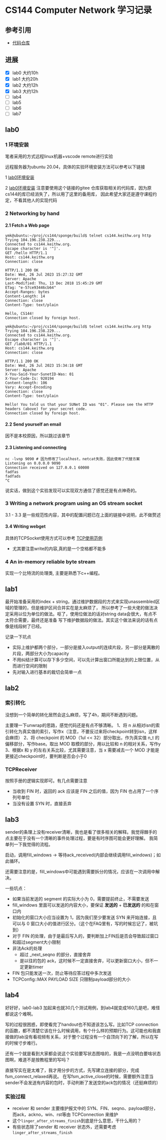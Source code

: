 # CS144 Computer Network 学习记录

## 参考引用
- [代码仓库](https://gitee.com/kangyupl/sponge)

## 进展

- [x] lab0 大约10h
- [x] lab1 大约20h
- [x] lab2 大约12h
- [x] lab3 大约12h
- [ ] lab4
- [ ] lab5
- [ ] lab6
- [ ] lab7

## lab0

### 1 环境安装
笔者采用的方式远程linux机器+vscode remote进行实验

远程服务器为ubuntu 20.04，具体的实验环境安装方法可以参考以下链接

1 [lab0环境安装](https://www.misaka-9982.com/2023/02/15/CS144-%E7%8E%AF%E5%A2%83%E9%85%8D%E7%BD%AE/)

2 [lab0环境安装](http://doraemonzzz.com/2021/12/12/2021-12-12-CS144-%E5%AE%9E%E9%AA%8C%E7%8E%AF%E5%A2%83%E9%85%8D%E7%BD%AE/)
注意要使用这个链接的gitee 仓库获取相关的代码库，因为原cs144的库已经消失了，所以用了这里的备用库，
因此希望大家还是遵守课程约定，不看其他人的实现代码

### 2 Networking by hand

#### 2.1 Fetch a Web page
```
ymk@ubuntu:~/proj/cs144/sponge/build$ telnet cs144.keithw.org http
Trying 104.196.238.229...
Connected to cs144.keithw.org.
Escape character is '^]'.
GET /hello HTTP/1.1
Host: cs144.keithw.org
Connection: close

HTTP/1.1 200 OK
Date: Wed, 26 Jul 2023 15:27:32 GMT
Server: Apache
Last-Modified: Thu, 13 Dec 2018 15:45:29 GMT
ETag: "e-57ce93446cb64"
Accept-Ranges: bytes
Content-Length: 14
Connection: close
Content-Type: text/plain

Hello, CS144!
Connection closed by foreign host.

ymk@ubuntu:~/proj/cs144/sponge/build$ telnet cs144.keithw.org http
Trying 104.196.238.229...
Connected to cs144.keithw.org.
Escape character is '^]'.
GET /lab0/01 HTTP/1.1
Host: cs144.keithw.org
Connection: close

HTTP/1.1 200 OK
Date: Wed, 26 Jul 2023 15:34:18 GMT
Server: Apache
X-You-Said-Your-SunetID-Was: 01
X-Your-Code-Is: 920194
Content-length: 106
Vary: Accept-Encoding
Connection: close
Content-Type: text/plain

Hello! You told us that your SUNet ID was "01". Please see the HTTP headers (above) for your secret code.
Connection closed by foreign host.
```

#### 2.2 Send yourself an email
因不是本校原因，所以跳过该章节

#### 2.3 Listening and connecting
```
nc -lvnp 9090 # 因为修改了localhost，netcat失败，因此使用了代替方案
Listening on 0.0.0.0 9090
Connection received on 127.0.0.1 60000
fadfas
fadfads
^C
```
说实话，做到这个实验发现可以实现双方通信了感觉还是有点神奇的。

### 3 Writing a network program using an OS stream socket

3.1 - 3.3 是一些规范性内容，其中的配置问题已在上面的链接中说明，此不做赘述

#### 3.4 Writing webget
具体的TCPSocket使用方式可以参考 [TCP使用范例](https://cs144.github.io/doc/lab0/class_t_c_p_socket.html#a45d4ff72e1f0c755225e60f89326085c)
- 尤其要注意write的内容,真的是一个空格都不能多

### 4 An in-memory reliable byte stream
实现一个比特流的处理类, 主要是熟悉下c++编程。

## lab1
最开始准备采用的index + string，通过维护数据段的方式来实现unassembled区域的管理的，但是维护区间合并实在是太麻烦了，
所以参考了一些大佬的做法决定采用以位为单位的做法。呕了，使用位做法的话对string data会很大，有点不太符合需要，最终还是准备
写下维护数据段的做法。其实这个做法来说的话有点像是线段树了已经。

记录一下坑点
- 实际上维护都两个部分，一部分是接入output的连续片段，另一部分是离散的片段，两部分大小为capacity
- 不用纠结计算可以存下多少空间，可以先计算出窗口所能达到的上限位置，从而进行空间的限制
- 先对输入进行基本的裁切会简单一点

## lab2
### 索引转化
没想到一个简单的转化居然会这么麻烦，写了4h，期间不断遇到问题。

主要理一下unwrap的思路，感觉代码还是有点不够清晰。
1、将 n 从相对isn的索引转化为真实值的索引，写作x（注意，不要反过来将checkpoint转到isn，这样会麻烦）
2、将 checkpoint 的 MOD（1ul << 32）部分取出，作为真实值 n_t 的偏移部分，写作base。取出 MOD 取模的部分，用以比较和 n 的相对关系，写作y
3、根据x 和 y 的左右关系比较，尤其需要注意，当 x 需要减去一个 MOD 才能是更接近checkpoint时，要判断是否会小于0

### TCPReceiver
按照手册的逻辑实现即可。有几点需要注意
- 当收到 FIN 时，返回的 ack 应该是 FIN 之后的值，因为 FIN 也占用了一个序列号单位
- 当没有设置 SYN 时，直接丢弃

## lab3
sender的条理上没有receiver清晰，我也是看了很多相关的解释。我觉得棘手的点主要在于没有一个清晰的事件处理过程，要是有时序图可能会更好理解。
我简单列一下我觉得的流程。

启动，调用fill_windows -> 等待ack_received(内部会继续调用fill_windows)；如此循环。

还需要注意的是，fill_windows中可能遇到需要拆分的情况，应该在一次调用中解决。

一些坑点：
- 如果当前发送的 segment 的实际大小为 0，需要提前终止，不需要发送
- fill_windows 里面可以发送的内容大小，要保证 **发送的** + **已发送的** 的和在窗口内
- 初始化的窗口大小应当设置为 1，因为我们至少要发送 SYN 来开始连接，且可以与 0 窗口大小的值进行区分。（这个在FAQ里有，写的时候忘记了，被坑到）
- 对于 FIN 的处理，由于是最后写入的，要判断加上FIN后是否会导致超过窗口和超过segment大小限制
- 非法Ack的处理
    - 超过 _next_seqno 的部分，直接舍弃
    - 是以往的包的 ack，这时候不一定直接舍弃，可以更新窗口大小，但不一定更新timer
- FIN 包只能发送一次，防止等待应答过程中多次发送
- TCPConfig::MAX PAYLOAD SIZE 只限制payload部分的大小

## lab4
好好好，lab0-lab3 加起来也就30几个测试用例，到lab4就变成160几是吧，难怪都说这个难啊。

写的过程很困惑，即使看完了handout也不知道该怎么写。比如TCP connection 的函数，都不清楚它该在什么时候调用，有个什么样的预期行为。这可能也和我直接做的lab没有看视频有关系，对于整个过程没有一个自顶向下的了解，所以在写的时候寸步难行。

还有一个就是看到大家都会说这个实验要写状态图啥的，我是一点没明白要啥状态图啊，难道不是按教程里的写吗？

直接写实在是太难了，我才用分步的方式，先写建立连接的部分，完成fsm_connect_relaxed再说。
在写fsm_active_close的时候，需要额外注意当sender不会发送有内容的包时，手动判断了发送空的ack包的情况（还挺麻烦的）

### 实验过程
- receiver 和 sender 主要维护报文中的 SYN、FIN、seqno、payload部分，而ack，ackno，win、rst等由 TCPConnection 来维护
- 这个`linger_after_streams_finish`到底是什么意思，干什么用的？
- 有些状态除了sender 和 receiver 状态外，还需要考虑`linger_after_streams_finish`
